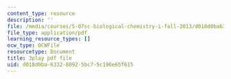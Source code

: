 ```yaml
---
content_type: resource
description: ''
file: /media/courses/5-07sc-biological-chemistry-i-fall-2013/d018d0ba633280925bc75c196e65f615_cOD4yhZVZMY.pdf
file_type: application/pdf
learning_resource_types: []
ocw_type: OCWFile
resourcetype: Document
title: 3play pdf file
uid: d018d0ba-6332-8092-5bc7-5c196e65f615
---
```

